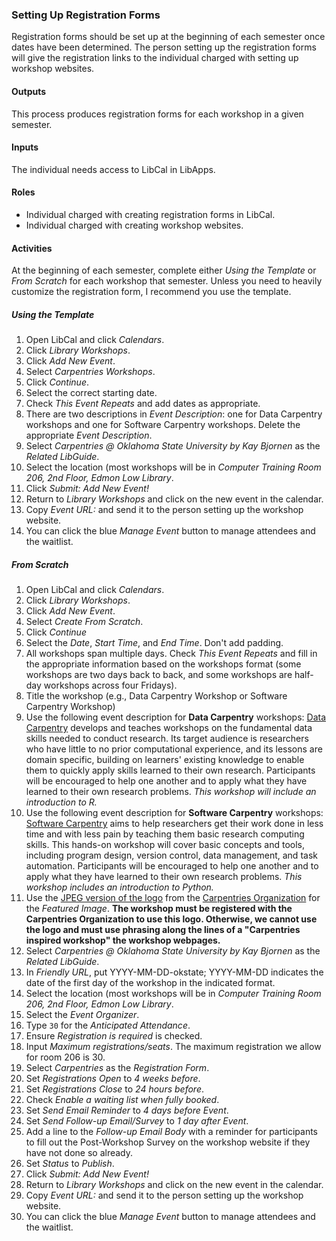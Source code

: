 ### Setting Up Registration Forms

Registration forms should be set up at the beginning of each semester once dates have been determined. The person setting up the registration forms will give the registration links to the individual charged with setting up workshop websites.

#### Outputs
This process produces registration forms for each workshop in a given semester.

#### Inputs
The individual needs access to LibCal in LibApps.

#### Roles
- Individual charged with creating registration forms in LibCal.
- Individual charged with creating workshop websites.

#### Activities
At the beginning of each semester, complete either *Using the Template* or *From Scratch* for each workshop that semester. Unless you need to heavily customize the registration form, I recommend you use the template.

##### Using the Template
1. Open LibCal and click *Calendars*.
1. Click *Library Workshops*.
1. Click *Add New Event*.
1. Select *Carpentries Workshops*.
1. Click *Continue*.
1. Select the correct starting date.
1. Check *This Event Repeats* and add dates as appropriate.
1. There are two descriptions in *Event Description*: one for Data Carpentry workshops and one for Software Carpentry workshops. Delete the appropriate *Event Description*.
1. Select *Carpentries @ Oklahoma State University by Kay Bjornen* as the *Related LibGuide*.
1. Select the location (most workshops will be in *Computer Training Room 206, 2nd Floor, Edmon Low Library*.
1. Click *Submit: Add New Event!*
1. Return to *Library Workshops* and click on the new event in the calendar.
1. Copy *Event URL:* and send it to the person setting up the workshop website.
1. You can click the blue *Manage Event* button to manage attendees and the waitlist.

##### From Scratch
1. Open LibCal and click *Calendars*.
1. Click *Library Workshops*.
1. Click *Add New Event*.
1. Select *Create From Scratch*.
1. Click *Continue*
1. Select the *Date*, *Start Time*, and *End Time*. Don't add padding.
1. All workshops span multiple days. Check *This Event Repeats* and fill in the appropriate information based on the workshops format (some workshops are two days back to back, and some workshops are half-day workshops across four Fridays).
1. Title the workshop (e.g., Data Carpentry Workshop or Software Carpentry Workshop)
1. Use the following event description for **Data Carpentry** workshops: [Data Carpentry](https://datacarpentry.org/) develops and teaches workshops on the fundamental data skills needed to conduct research. Its target audience is researchers who have little to no prior computational experience, and its lessons are domain specific, building on learners' existing knowledge to enable them to quickly apply skills learned to their own research. Participants will be encouraged to help one another and to apply what they have learned to their own research problems. *This workshop will include an introduction to R.*
1. Use the following event description for **Software Carpentry** workshops: [Software Carpentry](https://software-carpentry.org/) aims to help researchers get their work done in less time and with less pain by teaching them basic research computing skills. This hands-on workshop will cover basic concepts and tools, including program design, version control, data management, and task automation. Participants will be encouraged to help one another and to apply what they have learned to their own research problems. *This workshop includes an introduction to Python.*
1. Use the [JPEG version of the logo](https://okstate-library.github.io/docs/carpentries/TheCarpentries.jpg) from the [Carpentries Organization](https://carpentries.org/) for the *Featured Image*. **The workshop must be registered with the Carpentries Organization to use this logo. Otherwise, we cannot use the logo and must use phrasing along the lines of a "Carpentries inspired workshop" the workshop webpages.**
1. Select *Carpentries @ Oklahoma State University by Kay Bjornen* as the *Related LibGuide*.
1. In *Friendly URL*, put YYYY-MM-DD-okstate; YYYY-MM-DD indicates the date of the first day of the workshop in the indicated format.
1. Select the location (most workshops will be in *Computer Training Room 206, 2nd Floor, Edmon Low Library*.
1. Select the *Event Organizer*.
1. Type `30` for the *Anticipated Attendance*.
1. Ensure *Registration is required* is checked.
1. Input *Maximum registrations/seats*. The maximum registration we allow for room 206 is 30.
1. Select *Carpentries* as the *Registration Form*.
1. Set *Registrations Open* to *4 weeks before*.
1. Set *Registrations Close* to *24 hours before*.
1. Check *Enable a waiting list when fully booked*.
1. Set *Send Email Reminder* to *4 days before Event*.
1. Set *Send Follow-up Email/Survey* to *1 day after Event*.
1. Add a line to the *Follow-up Email Body* with a reminder for participants to fill out the Post-Workshop Survey on the workshop website if they have not done so already.
1. Set *Status* to *Publish*.
1. Click *Submit: Add New Event!*
1. Return to *Library Workshops* and click on the new event in the calendar.
1. Copy *Event URL:* and send it to the person setting up the workshop website.
1. You can click the blue *Manage Event* button to manage attendees and the waitlist.



